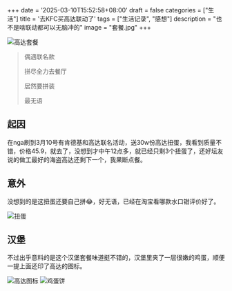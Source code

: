 +++
date = '2025-03-10T15:52:58+08:00'
draft = false
categories = ["生活"]
title = '去KFC买高达联动了'
tags = ["生活记录", "感想"]
description = "也不是啥联动都可以无脑冲的"
image = "套餐.jpg"
+++

![高达套餐](/套餐.jpg)
> 偶遇联名款
>
> 拼尽全力去餐厅
>
> 居然要拼装
>
> 最无语
## 起因
在nga刷到3月10号有肯德基和高达联名活动，送30w份高达扭蛋，我看到质量不错，价格45.9，就去了，没想到才中午12点多，就已经只剩3个扭蛋了，还好坛友说的做工最好的海盗高达还剩下一个，我果断点餐。
## 意外
没想到的是这扭蛋还要自己拼😂，好无语，已经在淘宝看哪款水口钳评价好了。

![扭蛋](/扭蛋.jpg)
## 汉堡
不过出乎意料的是这个汉堡套餐味道挺不错的，汉堡里夹了一层很嫩的鸡蛋，顺便一提上面还印了高达的图标。

![高达图标](/1.jpg)
![鸡蛋饼](/2.jpg)







